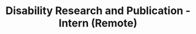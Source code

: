 ---
title: "Disability Research and Publication - Intern (Remote)"
about: "As a Disability Research and Publication Intern, you will play a vital role in supporting our efforts to advance understanding and awareness of disability-related issues through rigorous research and well-crafted publications. This internship offers an excellent opportunity for individuals passionate about contributing to the field of disability studies and promoting inclusivity in society. You will gain hands-on experience in disability research and publication processes, contributing to meaningful projects that drive positive social change and impact."
startDate: "Start Date: Immediate"
duration: "Duration: 3 - 6 Months"
timeCommitment: "Average : 10 hr/week"
teamSize: "Team Size: 3-5"
responsibilities: |
  - Conduct thorough literature reviews and research related to disability studies and associated topics
  - Collect, analyze, and synthesize data to contribute to research projects focused on disability-related issues
  - Develop content for publications, including reports, articles, and educational materials
  - Prepare and format manuscripts, ensuring accuracy, consistency, and adherence to publication guidelines
  - Create visual aids, graphics, and charts to enhance the visual representation of research findings
  - Participate in the editing and proofreading process to ensure the quality and clarity of written content
requirements: |
  - Currently pursuing or recently completed a degree in a relevant field (e.g., Social Sciences, Psychology, Public Health, Communications)
  - Strong interest in disability research, advocacy, and related social issues
  - Excellent written and verbal communication skills
  - Proficiency in conducting literature reviews and synthesizing research findings
  - Attention to detail and ability to maintain accuracy in data collection and analysis
  - Familiarity with academic and publication formatting guidelines is a plus
  - Ability to work collaboratively in a team environment
  - Demonstrated commitment to promoting diversity, equity, and inclusion
url: "disability-research-and-publication"
---